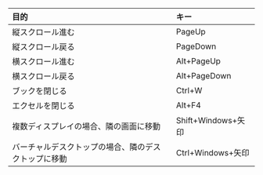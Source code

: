 |目的|キー|
|:--|:--|
|縦スクロール進む|PageUp|
|縦スクロール戻る|PageDown|
|横スクロール進む|Alt+PageUp|
|横スクロール戻る|Alt+PageDown|
|ブックを閉じる|Ctrl+W|
|エクセルを閉じる|Alt+F4|
|複数ディスプレイの場合、隣の画面に移動|Shift+Windows+矢印|
|バーチャルデスクトップの場合、隣のデスクトップに移動|Ctrl+Windows+矢印|